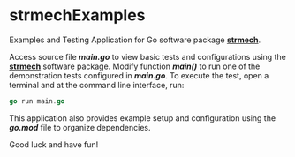 # strmechExamples
Examples and Testing Application for Go software package [**strmech**](https://github.com/MikeAustin71/strmech).

Access source file ***main.go*** to view basic tests and configurations using the  [**strmech**](https://github.com/MikeAustin71/strmech) software package. Modify function ***main()*** to run one of the demonstration tests configured in ***main.go***. To execute the test, open a terminal and at the command line interface, run:

```go
go run main.go
```

This application also provides example setup and configuration using the ***go.mod*** file to organize dependencies.

Good luck and have fun!